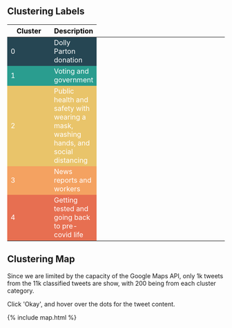 ## Clustering Labels

<table style="color: white">
<colgroup>
<col width="20%" />
<col width="20%" />
<col width="20%" />
<col width="20%" />
<col width="20%" />
</colgroup>
<thead>
<tr class="header" style="color: Black">
<th>Cluster</th>
<th>Description</th>
</tr>
</thead>
<tbody>
  
<tr style="background-color: #264653">
<td markdown="span"> 0 </td>
<td markdown="span"> Dolly Parton donation</td>
</tr>
  
<tr style="background-color: #2a9d8f">
<td markdown="span"> 1 </td>
<td markdown="span">Voting and government</td>
</tr>

<tr style="background-color: #e9c46a">
<td markdown="span"> 2 </td>
<td markdown="span">Public health and safety with wearing a mask, washing hands, and social distancing</td>
</tr>

<tr style="background-color: #f4a261">
<td markdown="span"> 3 </td>
<td markdown="span">News reports and workers</td>
</tr>

<tr style="background-color: #e76f51">
<td markdown="span"> 4 </td>
<td markdown="span">Getting tested and going back to pre-covid life</td>
</tr>

</tbody>
</table>

## Clustering Map
Since we are limited by the capacity of the Google Maps API, only 1k tweets from the 11k classified tweets are show, with 200 being from each cluster category.

Click 'Okay', and hover over the dots for the tweet content.

{% include map.html %}

